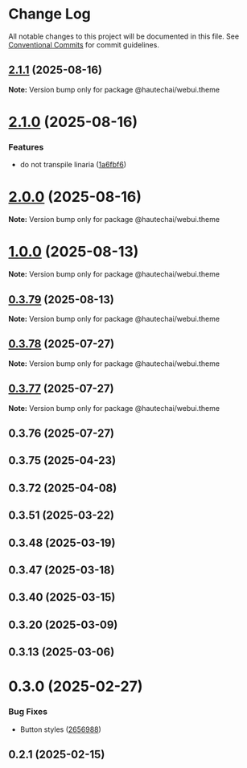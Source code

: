 # Change Log

All notable changes to this project will be documented in this file.
See [Conventional Commits](https://conventionalcommits.org) for commit guidelines.

## [2.1.1](https://github.com/HautechAI/webui/compare/@hautechai/webui.theme@2.1.0...@hautechai/webui.theme@2.1.1) (2025-08-16)

**Note:** Version bump only for package @hautechai/webui.theme

# [2.1.0](https://github.com/HautechAI/webui/compare/@hautechai/webui.theme@1.0.0...@hautechai/webui.theme@2.1.0) (2025-08-16)

### Features

- do not transpile linaria ([1a6fbf6](https://github.com/HautechAI/webui/commit/1a6fbf6353a0e5028040006b5045170cf83f1ba0))

# [2.0.0](https://github.com/HautechAI/webui/compare/@hautechai/webui.theme@1.0.0...@hautechai/webui.theme@2.0.0) (2025-08-16)

**Note:** Version bump only for package @hautechai/webui.theme

# [1.0.0](https://github.com/HautechAI/webui/compare/@hautechai/webui.theme@0.3.79...@hautechai/webui.theme@1.0.0) (2025-08-13)

**Note:** Version bump only for package @hautechai/webui.theme

## [0.3.79](https://github.com/HautechAI/webui/compare/@hautechai/webui.theme@0.3.78...@hautechai/webui.theme@0.3.79) (2025-08-13)

**Note:** Version bump only for package @hautechai/webui.theme

## [0.3.78](https://github.com/HautechAI/webui/compare/@hautechai/webui.theme@0.3.77...@hautechai/webui.theme@0.3.78) (2025-07-27)

**Note:** Version bump only for package @hautechai/webui.theme

## [0.3.77](https://github.com/HautechAI/webui/compare/@hautechai/webui.theme@0.3.76...@hautechai/webui.theme@0.3.77) (2025-07-27)

**Note:** Version bump only for package @hautechai/webui.theme

## 0.3.76 (2025-07-27)

## 0.3.75 (2025-04-23)

## 0.3.72 (2025-04-08)

## 0.3.51 (2025-03-22)

## 0.3.48 (2025-03-19)

## 0.3.47 (2025-03-18)

## 0.3.40 (2025-03-15)

## 0.3.20 (2025-03-09)

## 0.3.13 (2025-03-06)

# 0.3.0 (2025-02-27)

### Bug Fixes

- Button styles ([2656988](https://github.com/HautechAI/webui/commit/2656988763cfa46585598d7a8840805249487753))

## 0.2.1 (2025-02-15)
